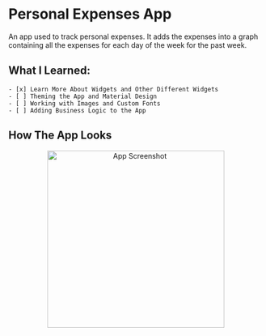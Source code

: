 # Personal Expenses App

An app used to track personal expenses. It adds the expenses into a graph containing all the expenses for each day of the week for the past week.

## What I Learned:
	- [x] Learn More About Widgets and Other Different Widgets
	- [ ] Theming the App and Material Design
	- [ ] Working with Images and Custom Fonts
	- [ ] Adding Business Logic to the App

## How The App Looks
<p align="center">
  <img src="" width="350" title="App Screenshot">
</p>